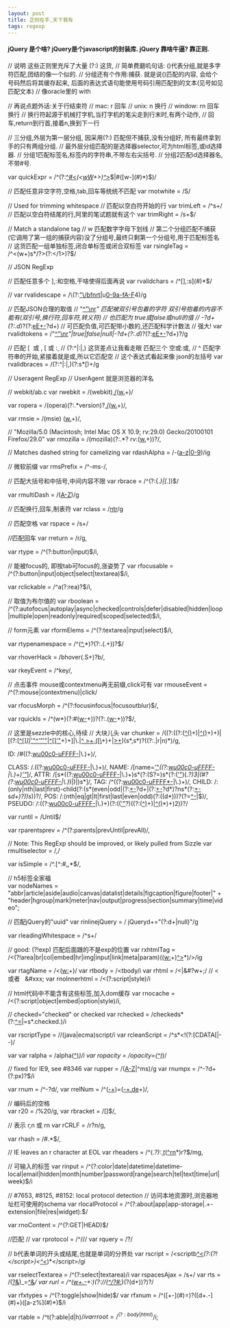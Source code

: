 ```yaml
---
layout: post
title: 正则在手,天下我有
tags: regexp
---
```


#### jQuery 是个啥? jQuery是个javascript的封装库. jQuery 靠啥牛逼? 靠正则.
// 说明 这些正则里充斥了大量 (?:) 这货,
// 简单费磨叽句话: ()代表分组,就是多字符匹配,团结的像一个似的. 
// 分组还有个作用:捕获. 就是说()匹配的内容, 会给个号码然后将其缓存起来, 后面的表达式语句能使用号码引用匹配到的文本(见号如见匹配文本)
// 像oracle里的 with


// 再说点题外话:关于行结束符
// mac:    r     回车
// unix:   n     换行
// window: rn   回车换行 
// 换行符起源于机械打字机,当打字机的笔尖走到行末时,有两个动作,
// 回车,return到行首,接着n,换到下一行



// 三分组,外层为第一层分组, 因采用(?:) 匹配但不捕获,没有分组好, 所有最终拿到手的只有两组分组.
// 最外层分组匹配的是选择器selector,可为html标签,或id选择器.
// 分组1匹配标签名,标签内的字符串,不带左右尖括号.
// 分组2匹配id选择器名,不带#号.

var quickExpr = /^(?:[^#\<](#)*(\<[wW](#)+\>)[^\>](#)*$|#([w-](#)*)$)/ 



// 匹配任意非空字符,空格,tab,回车等统统不匹配
var rnotwhite = /S/

// Used for trimming whitespace
// 匹配以空白符开始的行
var trimLeft = /^s+/
// 匹配以空白符结尾的行,阿里的笔试题就有这个
var trimRight = /s+$/


// Match a standalone tag 
// w 匹配数字字母下划线
// 第二个分组匹配不捕获(它调用了第一组的捕获内容)没了分组号,最终只剩第一个分组号,用于匹配标签名
// 这货匹配一组单独标签,闭合单标签或闭合双标签
var rsingleTag = /^\<(w+)s*/?\>(?:\</1\>)?$/



// JSON RegExp

// 匹配任意多个  ],:和空格,干啥使得后面再说
var rvalidchars = /^[],:s](#)*$/

// 
var rvalidescape = /\\(?:["\\/bfnrt](#)|u[0-9a-fA-F](#)4)/g

// 匹配JSON合理的取值
// "[^"\\nr](#)*" 匹配被双引号包着的字符 双引号抱着的内容不能有(双引号,换行符,回车符,转义符)
// 也匹配为 true或false或null的值
// -?d+(?:.d*)?(?:[eE](#)[+-](#)?d+)
// 可匹配负值,可匹配带小数的,还匹配科学计数法
// 强大!
var rvalidtokens = /"[^"\\nr](#)*"|true|false|null|-?d+(?:.d*)?(?:[eE](#)[+-](#)?d+)?/g

// 匹配  [  或 , [ 或 :[ ](#)
// (?:^|:|,) 这货差点让我看走眼 匹配三个 空或:或,
// ^ 匹配字符串的开始,紧接着就是或,所以它匹配空
// 这个表达式看起来像 json的左括号
var rvalidbraces = /(?:^|:|,)(?:s*[)+/g

// Useragent RegExp
// UserAgent 就是浏览器的洋名

// webkit/ab.c
var rwebkit = /(webkit)[ /](#)([w.](#)+)/


var ropera = /(opera)(?:.*version)?[ /](#)([w.](#)+)/,

var rmsie = /(msie) ([w.](#)+)/,

// "Mozilla/5.0 (Macintosh; Intel Mac OS X 10.9; rv:29.0) Gecko/20100101 Firefox/29.0"
var rmozilla = /(mozilla)(?:.*? rv:([w.](#)+))?/,

// Matches dashed string for camelizing
var rdashAlpha = /-([a-z](#)|[0-9](#))/ig

// 微软前缀
var rmsPrefix = /^-ms-/,

// 匹配大括号和中括号,中间内容不限
var rbrace = /^(?:{.*}|[.*])$/

var rmultiDash = /([A-Z](#))/g

// 匹配换行,回车,制表符
var rclass = /[ntr](#)/g

// 匹配空格
var rspace = /s+/

//匹配回车
var rreturn = /r/g,

var rtype = /^(?:button|input)$/i,

// 能被focus的, 即按tab可focus的,涨姿势了
var rfocusable = /^(?:button|input|object|select|textarea)$/i,

var rclickable = /^a(?:rea)?$/i,

// 取值为布尔值的
var rboolean = /^(?:autofocus|autoplay|async|checked|controls|defer|disabled|hidden|loop|multiple|open|readonly|required|scoped|selected)$/i,

// form元素
var rformElems = /^(?:textarea|input|select)$/i,

var rtypenamespace = /^([^.](#)*)?(?:.(.+))?$/

var rhoverHack = /bhover(.S+)?b/,

var rkeyEvent = /^key/,

// 点击事件 mouse或contextmenu再无前缀,click可有
var rmouseEvent = /^(?:mouse|contextmenu)|click/

var rfocusMorph = /^(?:focusinfocus|focusoutblur)$/,

var rquickIs = /^(w*)(?:#([w-](#)+))?(?:.([w-](#)+))?$/,



// 这里是sezzle中的核心,待续
// 大块儿头
var chunker = /((?:((?:([^()](#)+)|[^()](#)+)+)|[(?:[[^[]](#)*]|['"](#)[^'"](#)*['"](#)|[^[]'"](#)+)+]|\\.|[^ \>+,(\[\\](#)+)+|[\>+](#))(s*,s*)?((?:.|r|n)*)/g,
 
ID: /#((?:[wu00c0-uFFFF-](#)|\\.)+)/,

CLASS: /.((?:[wu00c0-uFFFF-](#)|\\.)+)/,
NAME: /[name=['"](#)*((?:[wu00c0-uFFFF-](#)|\\.)+)['"](#)*]/,
ATTR: /[s*((?:[wu00c0-uFFFF-](#)|\\.)+)s*(?:(S?=)s*(?:(['"](#))(.*?)3|(#?(?:[wu00c0-uFFFF-](#)|\\.)*)|)|)s*]/,
TAG: /^((?:[wu00c0-uFFFF\*-](#)|\\.)+)/,
CHILD: /:(only|nth|last|first)-child(?:(s*(even|odd|(?:[+-](#)?d+|(?:[+-](#)?d*)?ns*(?:[+-](#)s*d+)?))s*))?/,
POS: /:(nth|eq|gt|lt|first|last|even|odd)(?:((d*)))?(?=[^-](#)|$)/,
PSEUDO: /:((?:[wu00c0-uFFFF-](#)|\\.)+)(?:((['"](#)?)((?:([^)](#)+)|[^()](#)*)+)2))?/
   
   
   
var runtil = /Until$/

var rparentsprev = /^(?:parents|prevUntil|prevAll)/,

// Note: This RegExp should be improved, or likely pulled from Sizzle
var rmultiselector = /,/

var isSimple = /^.[^:\#[.,](#)*$/,
   
// h5标签全家福						   
var nodeNames = "abbr|article|aside|audio|canvas|datalist|details|figcaption|figure|footer|" +
"header|hgroup|mark|meter|nav|output|progress|section|summary|time|video";     

// 匹配jQuery的"uuid"
var rinlinejQuery = / jQueryd+="(?:d+|null)"/g

var rleadingWhitespace = /^s+/

// good: (?!exp)	匹配后面跟的不是exp的位置
var rxhtmlTag = /\<(?!area|br|col|embed|hr|img|input|link|meta|param)(([w:](#)+)[^\>](#)*)/\>/ig

var rtagName = /\<([w:](#)+)/
var rtbody = /\<tbody/i
var rhtml = /\<|&#?w+;/ // \< 或者 &nbsp; &#xxx;
var rnoInnerhtml = /\<(?:script|style)/i

// html代码中不能含有这些标签,加入dom缓存
var rnocache = /\<(?:script|object|embed|option|style)/i,       

// checked="checked" or checked
var rchecked = /checkeds*(?:[^=](#)|=s*.checked.)/i

var rscriptType = //(java|ecma)script/i
var rcleanScript = /^s*\<!(?:[CDATA[|--)/
  
var var ralpha = /alpha([^)](#)*)/i
var ropacity = /opacity=([^)](#)*)/

// fixed for IE9, see #8346
var rupper = /([A-Z](#)|^ms)/g
var rnumpx = /^-?d+(?:px)?$/i

var rnum = /^-?d/,
var rrelNum = /^([-+](#))=([-+.de](#)+)/,

 
// 编码后的空格										 
var r20 = /%20/g,
var rbracket = /[]$/,

// 表示 r,n 或 rn
var rCRLF = /r?n/g,

var rhash = /#.*$/,

// IE leaves an r character at EOL
var rheaders = /^(.*?):[ t](#)*([^rn](#)*)r?$/mg, 

// 可输入的标签
var rinput = /^(?:color|date|datetime|datetime-local|email|hidden|month|number|password|range|search|tel|text|time|url|week)$/i

// #7653, #8125, #8152: local protocol detection
// 访问本地资源时,浏览器地址栏可使用的schema
var rlocalProtocol = /^(?:about|app|app-storage|.+-extension|file|res|widget):$/

var rnoContent = /^(?:GET|HEAD)$/

//匹配 // 
var rprotocol = /^///
var rquery = /?/

// b代表单词的开头或结尾,也就是单词的分界处
var rscript = /\<scriptb[^\<](#)*(?:(?!\</script\>)\<[^\<](#)*)*\</script\>/gi

var rselectTextarea = /^(?:select|textarea)/i
var rspacesAjax = /s+/
var rts = /([?&](#))_=[^&](#)*/
var rurl = /^([w+.-](#)+:)(?://([^/?#:](#)*)(?(d+))?)?/


var rfxtypes = /^(?:toggle|show|hide)$/
var rfxnum = /^([+-](#)=)?([d+.-](#)+)([a-z%](#)*)$/i

var rtable = /^t(?:able|d|h)$/i
var rroot = /^(?:body|html)$/i;